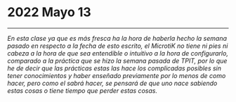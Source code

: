 # 2022 Mayo 13
___
*En esta clase ya que es más fresca ha la hora de haberla hecho la semana pasado en respecto a la fecha de esto escrito, el MicrotiK no tiene ni pies ni cabeza a la hora de que sea entendible o intuitivo a la hora de configurarlo, comparado a la práctica que se hizo la semana pasada de TPIT, por lo que he de decir que las prácticas estas las hace los complicadas posibles sin tener conocimientos y haber enseñado previamente por lo menos de como hacer, pero como el sabrá hacer, se pensará de que uno nace sabiendo estas cosas o tiene tiempo que perder estas cosas.*
